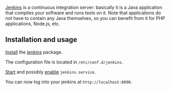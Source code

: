 [Jenkins](https://jenkins-ci.org/) is a continuous integration server: basically it is a Java application that compiles your software and runs tests on it. Note that applications do not have to contain any Java themselves, so you can benefit from it for PHP applications, Node.js, etc.

## Installation and usage

[Install](/index.php/Install "Install") the [jenkins](https://www.archlinux.org/packages/?name=jenkins) package.

The configuration file is located in `/etc/conf.d/jenkins`.

[Start](/index.php/Start "Start") and possibly [enable](/index.php/Enable "Enable") `jenkins.service`.

You can now log into your jenkins at `http://localhost:8090`.